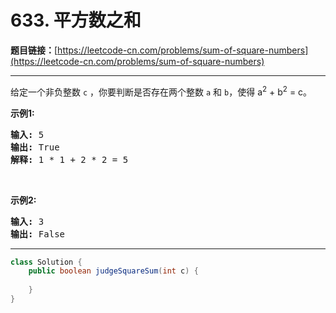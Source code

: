 # 633. 平方数之和

**题目链接：**[https://leetcode-cn.com/problems/sum-of-square-numbers](https://leetcode-cn.com/problems/sum-of-square-numbers)

---

<div class="content__1Y2H">
 <div class="notranslate">
  <p>给定一个非负整数&nbsp;<code>c</code>&nbsp;，你要判断是否存在两个整数 <code>a</code> 和 <code>b</code>，使得&nbsp;a<sup>2</sup> + b<sup>2</sup> = c。</p> 
  <p><strong>示例1:</strong></p> 
  <pre class="language-text"><strong>输入:</strong> 5
<strong>输出:</strong> True
<strong>解释:</strong> 1 * 1 + 2 * 2 = 5
</pre> 
  <p>&nbsp;</p> 
  <p><strong>示例2:</strong></p> 
  <pre class="language-text"><strong>输入:</strong> 3
<strong>输出:</strong> False
</pre> 
 </div>
</div>

---

```java
class Solution {
    public boolean judgeSquareSum(int c) {
        
    }
}
```